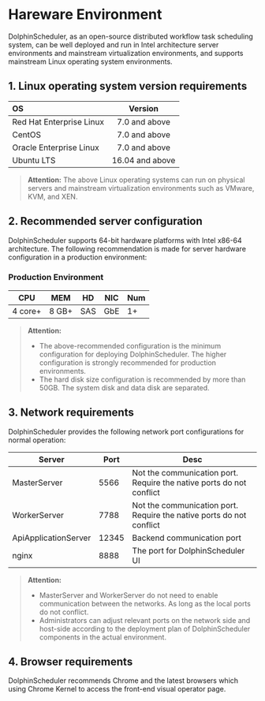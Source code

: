 # Hareware Environment

DolphinScheduler, as an open-source distributed workflow task scheduling system, can be well deployed and run in Intel architecture server environments and mainstream virtualization environments, and supports mainstream Linux operating system environments.

## 1. Linux operating system version requirements

| OS       | Version         |
| :----------------------- | :----------: |
| Red Hat Enterprise Linux | 7.0 and above   |
| CentOS                   | 7.0 and above   |
| Oracle Enterprise Linux  | 7.0 and above   |
| Ubuntu LTS               | 16.04 and above |

> **Attention:**
>The above Linux operating systems can run on physical servers and mainstream virtualization environments such as VMware, KVM, and XEN.

## 2. Recommended server configuration
DolphinScheduler supports 64-bit hardware platforms with Intel x86-64 architecture. The following recommendation is made for server hardware configuration in a production environment:
### Production Environment

| **CPU** | **MEM** | **HD** | **NIC** | **Num** |
| --- | --- | --- | --- | --- |
| 4 core+ | 8 GB+ | SAS | GbE | 1+ |

> **Attention:**
> - The above-recommended configuration is the minimum configuration for deploying DolphinScheduler. The higher configuration is strongly recommended for production environments.
> - The hard disk size configuration is recommended by more than 50GB. The system disk and data disk are separated.


## 3. Network requirements

DolphinScheduler provides the following network port configurations for normal operation:

| Server | Port | Desc |
|  --- | --- | --- |
| MasterServer |  5566  | Not the communication port. Require the native ports do not conflict |
| WorkerServer | 7788  | Not the communication port. Require the native ports do not conflict |
| ApiApplicationServer |  12345 | Backend communication port |
| nginx | 8888 | The port for DolphinScheduler UI |

> **Attention:**
> - MasterServer and WorkerServer do not need to enable communication between the networks. As long as the local ports do not conflict.
> - Administrators can adjust relevant ports on the network side and host-side according to the deployment plan of DolphinScheduler components in the actual environment.

## 4. Browser requirements

DolphinScheduler recommends Chrome and the latest browsers which using Chrome Kernel to access the front-end visual operator page.

